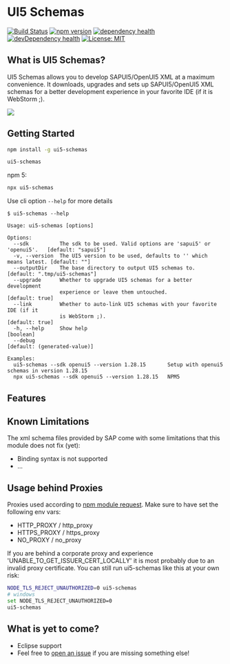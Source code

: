 # UI5 Schemas

[![Build Status](https://travis-ci.org/ui5experts/ui5-schemas.svg?branch=master)](https://travis-ci.org/ui5experts/ui5-schemas)
[![npm version](https://img.shields.io/npm/v/ui5-schemas.svg)](https://www.npmjs.com/package/ui5-schemas)
[![dependency health](https://david-dm.org/ui5experts/ui5-schemas/status.svg)](https://david-dm.org/ui5experts/ui5-schemas)
[![devDependency health](https://david-dm.org/ui5experts/ui5-schemas/dev-status.svg)](https://david-dm.org/ui5experts/ui5-schemas?type=dev)
[![License: MIT](https://img.shields.io/github/license/mashape/apistatus.svg)]()


## What is UI5 Schemas?

UI5 Schemas allows you to develop SAPUI5/OpenUI5 XML at a maximum convenience. It downloads, upgrades and sets
up SAPUI5/OpenUI5 XML schemas for a better development experience in your favorite IDE (if it is WebStorm ;).

![](./docs/xml-code-completion.gif)


## Getting Started

```sh
npm install -g ui5-schemas
```

```sh
ui5-schemas
```

npm 5:
```sh
npx ui5-schemas
````

Use cli option ``--help`` for more details

```
$ ui5-schemas --help

Usage: ui5-schemas [options]

Options:
  --sdk          The sdk to be used. Valid options are 'sapui5' or 'openui5'.   [default: "sapui5"]
  -v, --version  The UI5 version to be used, defaults to '' which means latest. [default: ""]
  --outputDir    The base directory to output UI5 schemas to.                   [default: ".tmp/ui5-schemas"]
  --upgrade      Whether to upgrade UI5 schemas for a better development
                 experience or leave them untouched.                            [default: true]
  --link         Whether to auto-link UI5 schemas with your favorite IDE (if it
                 is WebStorm ;).                                                [default: true]
  -h, --help     Show help                                                      [boolean]
  --debug                                                                       [default: (generated-value)]

Examples:
  ui5-schemas --sdk openui5 --version 1.28.15       Setup with openui5 schemas in version 1.28.15
  npx ui5-schemas --sdk openui5 --version 1.28.15   NPM5
```


## Features


## Known Limitations

The xml schema files provided by SAP come with some limitations that this module does not fix (yet):
* Binding syntax is not supported
* ...


## Usage behind Proxies

Proxies used according to [npm module request](https://www.npmjs.com/package/request#proxies). Make sure to have set the following env vars:
* HTTP_PROXY / http_proxy
* HTTPS_PROXY / https_proxy
* NO_PROXY / no_proxy

If you are behind a corporate proxy and experience 'UNABLE_TO_GET_ISSUER_CERT_LOCALLY' it is most probably due to an invalid proxy certificate. You can still run ui5-schemas like this at your own risk:
```sh
NODE_TLS_REJECT_UNAUTHORIZED=0 ui5-schemas
# windows
set NODE_TLS_REJECT_UNAUTHORIZED=0
ui5-schemas
```


## What is yet to come?

* Eclipse support
* Feel free to [open an issue](https://github.com/ui5experts/ui5-schemas/issues/new) if you are missing something else!
